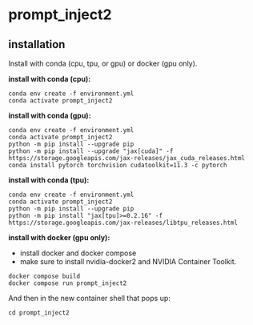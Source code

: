 # prompt_inject2

## installation

Install with conda (cpu, tpu, or gpu) or docker (gpu only).

**install with conda (cpu):**
``` shell
conda env create -f environment.yml
conda activate prompt_inject2
```

**install with conda (gpu):**
``` shell
conda env create -f environment.yml
conda activate prompt_inject2
python -m pip install --upgrade pip
python -m pip install --upgrade "jax[cuda]" -f https://storage.googleapis.com/jax-releases/jax_cuda_releases.html
conda install pytorch torchvision cudatoolkit=11.3 -c pytorch
```

**install with conda (tpu):**
``` shell
conda env create -f environment.yml
conda activate prompt_inject2
python -m pip install --upgrade pip
python -m pip install "jax[tpu]>=0.2.16" -f https://storage.googleapis.com/jax-releases/libtpu_releases.html
```

**install with docker (gpu only):**
* install docker and docker compose
* make sure to install nvidia-docker2 and NVIDIA Container Toolkit.
``` shell
docker compose build
docker compose run prompt_inject2
```

And then in the new container shell that pops up:

``` shell
cd prompt_inject2
```
